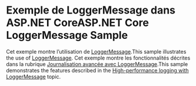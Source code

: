 # <a name="aspnet-core-loggermessage-sample"></a><span data-ttu-id="da6f9-101">Exemple de LoggerMessage dans ASP.NET Core</span><span class="sxs-lookup"><span data-stu-id="da6f9-101">ASP.NET Core LoggerMessage Sample</span></span>

<span data-ttu-id="da6f9-102">Cet exemple montre l’utilisation de [LoggerMessage](https://docs.microsoft.com/dotnet/api/microsoft.extensions.logging.loggermessage).</span><span class="sxs-lookup"><span data-stu-id="da6f9-102">This sample illustrates the use of [LoggerMessage](https://docs.microsoft.com/dotnet/api/microsoft.extensions.logging.loggermessage).</span></span> <span data-ttu-id="da6f9-103">Cet exemple montre les fonctionnalités décrites dans la rubrique [Journalisation avancée avec LoggerMessage](https://docs.microsoft.com/aspnet/core/fundamentals/logging/loggermessage).</span><span class="sxs-lookup"><span data-stu-id="da6f9-103">This sample demonstrates the features described in the [High-performance logging with LoggerMessage](https://docs.microsoft.com/aspnet/core/fundamentals/logging/loggermessage) topic.</span></span>
